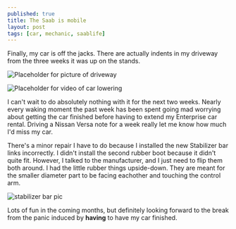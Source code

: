 ```yaml
---
published: true
title: The Saab is mobile
layout: post
tags: [car, mechanic, saablife]
---
```


Finally, my car is off the jacks. There are actually indents in my driveway from the three weeks it was up on the stands.

![Placeholder for picture of driveway](https://dl.dropboxusercontent.com/u/2959356/blog/driveway_indent.png)

![Placeholder for video of car lowering]()

I can't wait to do absolutely nothing with it for the next two weeks. Nearly every waking moment the past week has been spent going mad worrying about getting the car finished before having to extend my Enterprise car rental. Driving a Nissan Versa note for a week really let me know how much I'd miss my car.

There's a minor repair I have to do because I installed the new Stabilizer bar links incorrectly. I didn't install the second rubber boot because it didn't quite fit. However, I talked to the manufacturer, and I just need to flip them both around. I had the little rubber things upside-down. They are meant for the smaller diameter part to be facing eachother and touching the control arm.

![stabilizer bar pic](https://dl.dropboxusercontent.com/u/2959356/blog/saab.Stabilizer%20bar%20link.jpg)

Lots of fun in the coming months, but definitely looking forward to the break from the panic induced by **having** to have my car finished.

